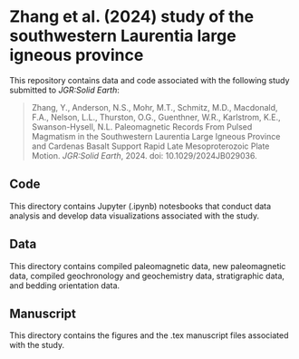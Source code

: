# Zhang et al. (2024) study of the southwestern Laurentia large igneous province

This repository contains data and code associated with the following study submitted to *JGR:Solid Earth*:

> Zhang, Y., Anderson, N.S., Mohr, M.T., Schmitz, M.D., Macdonald, F.A., Nelson, L.L., Thurston, O.G., Guenthner, W.R., Karlstrom, K.E., Swanson-Hysell, N.L. Paleomagnetic Records From Pulsed Magmatism in the Southwestern Laurentia Large Igneous Province and Cardenas Basalt Support Rapid Late Mesoproterozoic Plate Motion. *JGR:Solid Earth*, 2024. doi: 10.1029/2024JB029036.

## Code

This directory contains Jupyter (.ipynb) notesbooks that conduct data analysis and develop data visualizations associated with the study.

## Data

This directory contains compiled paleomagnetic data, new paleomagnetic data, compiled geochronology and geochemistry data, stratigraphic data, and bedding orientation data.

## Manuscript

This directory contains the figures and the .tex manuscript files associated with the study.
